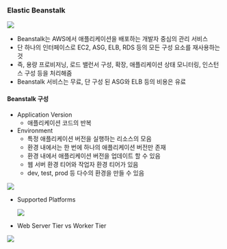 ### Elastic Beanstalk ###

![](https://velog.velcdn.com/images/xodbs1123/post/6f4662e8-8902-4b19-982f-0e96a2f6a560/image.png)

- Beanstalk는 AWS에서 애플리케이션을 배포하는 개발자 중심의 관리 서비스
- 단 하나의 인터페이스로 EC2, ASG, ELB, RDS 등의 모든 구성 요소를 재사용하는 것
- 즉, 용량 프로비저닝, 로드 밸런서 구성, 확장, 애플리케이션 상태 모니터링, 인스턴스 구성 등을 처리해줌
- Beanstalk 서비스는 무료, 단 구성 된 ASG와 ELB 등의 비용은 유료
#### Beanstalk 구성 ####
- Application Version
  - 애플리케이션 코드의 반복
- Environment
  - 특정 애플리케이션 버전을 실행하는 리소스의 모음
  - 환경 내에서는 한 번에 하나의 애플리케이션 버전만 존재
  - 환경 내에서 애플리케이션 버전을 업데이트 할 수 있음
  - 웹 서버 환경 티어와 작업자 환경 티어가 있음
  - dev, test, prod 등 다수의 환경을 만들 수 있음

 ![](https://velog.velcdn.com/images/xodbs1123/post/133dd321-8195-4149-8acc-4ef1eea19097/image.png)

- Supported Platforms

   ![](https://velog.velcdn.com/images/xodbs1123/post/f4bde9b8-7a32-452e-837d-10f0584809ab/image.png)

- Web Server Tier vs Worker Tier

![](https://velog.velcdn.com/images/xodbs1123/post/ac1922a8-b189-43db-b060-6541338000d8/image.png)
